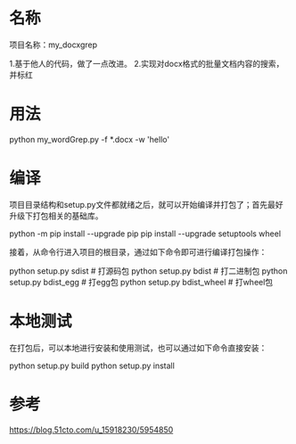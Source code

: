 # 名称
项目名称：my_docxgrep  

1.基于他人的代码，做了一点改进。
2.实现对docx格式的批量文档内容的搜索，并标红

# 用法
python my_wordGrep.py  -f *.docx -w 'hello'

# 编译

项目目录结构和setup.py文件都就绪之后，就可以开始编译并打包了；首先最好升级下打包相关的基础库。

python -m pip install --upgrade pip
pip install --upgrade setuptools wheel

接着，从命令行进入项目的根目录，通过如下命令即可进行编译打包操作：

python setup.py sdist       # 打源码包
python setup.py bdist       # 打二进制包
python setup.py bdist_egg       # 打egg包
python setup.py bdist_wheel     # 打wheel包

# 本地测试
在打包后，可以本地进行安装和使用测试，也可以通过如下命令直接安装：

python setup.py build
python setup.py install

# 参考
https://blog.51cto.com/u_15918230/5954850
